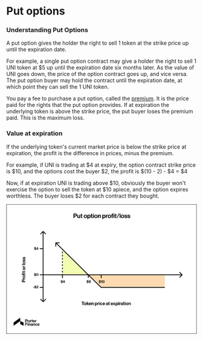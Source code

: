 # Put options

### Understanding Put Options  <a href="#mntl-sc-block_1-0-9" id="mntl-sc-block_1-0-9"></a>

A put option gives the holder the right to sell 1 token at the strike price up until the expiration date.

For example, a single put option contract may give a holder the right to sell 1 UNI token at $5 up until the expiration date six months later. As the value of UNI goes down, the price of the option contract goes up, and vice versa. The put option buyer may hold the contract until the expiration date, at which point they can sell the 1 UNI token.

You pay a fee to purchase a put option, called the [premium](https://www.investopedia.com/terms/p/premium.asp). It is the price paid for the rights that the put option provides. If at expiration the underlying token is above the strike price, the put buyer loses the premium paid. This is the maximum loss.

### Value at expiration

If the underlying token's current market price is below the strike price at expiration, the profit is the difference in prices, minus the premium.

For example, if UNI is trading at $4 at expiry, the option contract strike price is $10, and the options cost the buyer $2, the profit is $(10 - 2) - $4 = $4

Now, if at expiration UNI is trading above $10, obviously the buyer won't exercise the option to sell the token at $10 apiece, and the option expires worthless. The buyer loses $2 for each contract they bought.

![](<../../.gitbook/assets/image (34).png>)
